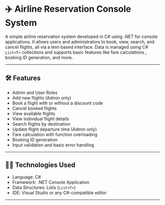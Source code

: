 # ✈️ Airline Reservation Console System

A simple airline reservation system developed in C# using .NET for console applications. It allows users and administrators to book, view, search,
and cancel flights, all via a text-based interface. Data is managed using
C# `List<T>` collections and supports basic features like fare calculations
, booking ID generation, and more.

---

## 🛠 Features

- Admin and User Roles
- Add new flights (Admin only)
- Book a flight with or without a discount code
- Cancel booked flights
- View available flights
- View individual flight details
- Search flights by destination
- Update flight departure time (Admin only)
- Fare calculation with function overloading
- Booking ID generation
- Input validation and basic error handling

---

## 🧑‍💻 Technologies Used

- Language: C#
- Framework: .NET Console Application
- Data Structures: Lists (`List<T>`)
- IDE: Visual Studio or any C#-compatible editor

---

